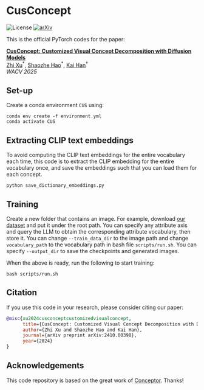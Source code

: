# CusConcept
![License](https://img.shields.io/badge/license-MIT-lightgray)
[![arXiv](https://img.shields.io/badge/arXiv-2410.00398%20-b31b1b)](https://arxiv.org/abs/2410.00398)


This is the official PyTorch codes for the paper:  

[**CusConcept: Customized Visual Concept Decomposition with Diffusion Models**](https://arxiv.org/abs/2410.00398)  
<a href="https://www.linkedin.com/in/zhi-xu-03764a28b/">Zhi Xu</a><sup>\*</sup>,
<a href="https://haoosz.github.io/">Shaozhe Hao</a><sup>\*</sup>,
<a href="https://www.kaihan.org/">Kai Han</a><sup>†</sup>  
*WACV 2025*
## Set-up
Create a conda environment `CUS` using:
```
conda env create -f environment.yml
conda activate CUS
```

## Extracting CLIP text embeddings

To avoid computing the CLIP text embeddings for the entire vocabulary each time, this code is to extract the CLIP embedding for the entire vocabulary once, and save the embeddings such that you can load them for each concept.

```
python save_dictionary_embeddings.py
```

## Training
Create a new folder that contains an image. For example, download [our dataset](https://drive.google.com/drive/folders/1XvPE-UOwkYM7gVVTj9PlcoTQPKKaRbLn?usp=drive_link) and put it under the root path. You can specify any attribute axis and query the LLM to obtain the corresponding attribute vocabulary, then store it. You can change `--train_data_dir` to the image path and change `vocabulary_path` to the vocabulary path in bash file `scripts/run.sh`. You can specify `--output_dir` to save the checkpoints and generated images. 

When the above is ready, run the following to start training:
```
bash scripts/run.sh
```

## Citation
If you use this code in your research, please consider citing our paper:
```bibtex
@misc{xu2024cusconceptcustomizedvisualconcept,
      title={CusConcept: Customized Visual Concept Decomposition with Diffusion Models}, 
      author={Zhi Xu and Shaozhe Hao and Kai Han},
      journal={arXiv preprint arXiv:2410.00398},
      year={2024}
}
```

## Acknowledgements
This code repository is based on the great work of [Conceptor](https://github.com/hila-chefer/Conceptor). Thanks!
